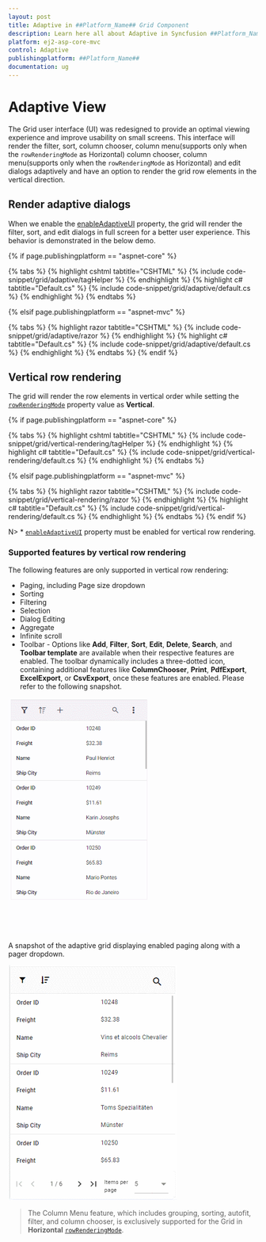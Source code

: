 ```yaml
---
layout: post
title: Adaptive in ##Platform_Name## Grid Component
description: Learn here all about Adaptive in Syncfusion ##Platform_Name## Grid component of Syncfusion Essential JS 2 and more.
platform: ej2-asp-core-mvc
control: Adaptive
publishingplatform: ##Platform_Name##
documentation: ug
---
```



# Adaptive View

The Grid user interface (UI) was redesigned to provide an optimal viewing experience and improve usability on small screens. This interface will render the filter, sort, column chooser, column menu(supports only when the `rowRenderingMode` as Horizontal) column chooser, column menu(supports only when the `rowRenderingMode` as Horizontal) and edit dialogs adaptively and have an option to render the grid row elements in the vertical direction.

## Render adaptive dialogs

When we enable the [enableAdaptiveUI](https://help.syncfusion.com/cr/aspnetcore-js2/Syncfusion.EJ2.Grids.Grid.html#Syncfusion_EJ2_Grids_Grid_EnableAdaptiveUI) property, the grid will render the filter, sort, and edit dialogs in full screen for a better user experience. This behavior is demonstrated in the below demo.

{% if page.publishingplatform == "aspnet-core" %}

{% tabs %}
{% highlight cshtml tabtitle="CSHTML" %}
{% include code-snippet/grid/adaptive/tagHelper %}
{% endhighlight %}
{% highlight c# tabtitle="Default.cs" %}
{% include code-snippet/grid/adaptive/default.cs %}
{% endhighlight %}
{% endtabs %}

{% elsif page.publishingplatform == "aspnet-mvc" %}

{% tabs %}
{% highlight razor tabtitle="CSHTML" %}
{% include code-snippet/grid/adaptive/razor %}
{% endhighlight %}
{% highlight c# tabtitle="Default.cs" %}
{% include code-snippet/grid/adaptive/default.cs %}
{% endhighlight %}
{% endtabs %}
{% endif %}



## Vertical row rendering

The grid will render the row elements in vertical order while setting the [`rowRenderingMode`](https://help.syncfusion.com/cr/aspnetcore-js2/Syncfusion.EJ2.Grids.Grid.html#Syncfusion_EJ2_Grids_Grid_RowRenderingMode) property value as **Vertical**.

{% if page.publishingplatform == "aspnet-core" %}

{% tabs %}
{% highlight cshtml tabtitle="CSHTML" %}
{% include code-snippet/grid/vertical-rendering/tagHelper %}
{% endhighlight %}
{% highlight c# tabtitle="Default.cs" %}
{% include code-snippet/grid/vertical-rendering/default.cs %}
{% endhighlight %}
{% endtabs %}

{% elsif page.publishingplatform == "aspnet-mvc" %}

{% tabs %}
{% highlight razor tabtitle="CSHTML" %}
{% include code-snippet/grid/vertical-rendering/razor %}
{% endhighlight %}
{% highlight c# tabtitle="Default.cs" %}
{% include code-snippet/grid/vertical-rendering/default.cs %}
{% endhighlight %}
{% endtabs %}
{% endif %}



N> * [`enableAdaptiveUI`](https://help.syncfusion.com/cr/aspnetcore-js2/Syncfusion.EJ2.Grids.Grid.html#Syncfusion_EJ2_Grids_Grid_EnableAdaptiveUI) property must be enabled for vertical row rendering.

### Supported features by vertical row rendering

The following features are only supported in vertical row rendering:

* Paging, including Page size dropdown
* Sorting
* Filtering
* Selection
* Dialog Editing
* Aggregate
* Infinite scroll
* Toolbar - Options like **Add**, **Filter**, **Sort**, **Edit**, **Delete**, **Search**, and **Toolbar template** are available when their respective features are enabled. The toolbar dynamically includes a three-dotted icon, containing additional features like **ColumnChooser**, **Print**, **PdfExport**, **ExcelExport**, or **CsvExport**, once these features are enabled. Please refer to the following snapshot.

![VerticalmodeColumnMenu](../images/VerticalmodeColumnMenu.gif)

A snapshot of the adaptive grid displaying enabled paging along with a pager dropdown.

![AdaptivePagerDropdown](../images/PagerDropdown_Adaptive.gif)

> The Column Menu feature, which includes grouping, sorting, autofit, filter, and column chooser, is exclusively supported for the Grid in **Horizontal** [`rowRenderingMode`](https://help.syncfusion.com/cr/aspnetcore-js2/Syncfusion.EJ2.Grids.Grid.html#Syncfusion_EJ2_Grids_Grid_RowRenderingMode).
